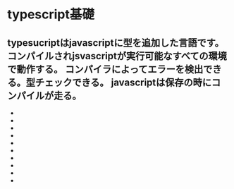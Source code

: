 # typescript基礎
  typesucriptはjavascriptに型を追加した言語です。
  コンパイルされjsvascriptが実行可能なすべての環境で動作する。
  コンパイラによってエラーを検出できる。型チェックできる。
  javascriptは保存の時にコンパイルが走る。
- 
- 
- 
- 
- 
- 
- 
- 
- 
- 
- 
